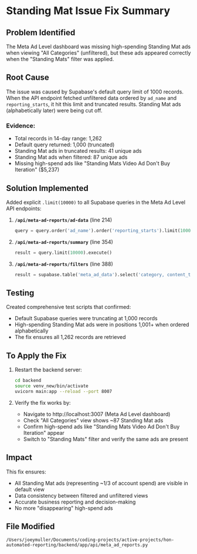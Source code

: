 # Standing Mat Issue Fix Summary

## Problem Identified
The Meta Ad Level dashboard was missing high-spending Standing Mat ads when viewing "All Categories" (unfiltered), but these ads appeared correctly when the "Standing Mats" filter was applied.

## Root Cause
The issue was caused by Supabase's default query limit of 1000 records. When the API endpoint fetched unfiltered data ordered by `ad_name` and `reporting_starts`, it hit this limit and truncated results. Standing Mat ads (alphabetically later) were being cut off.

### Evidence:
- Total records in 14-day range: 1,262
- Default query returned: 1,000 (truncated)
- Standing Mat ads in truncated results: 41 unique ads
- Standing Mat ads when filtered: 87 unique ads
- Missing high-spend ads like "Standing Mats Video Ad Don't Buy Iteration" ($5,237)

## Solution Implemented
Added explicit `.limit(10000)` to all Supabase queries in the Meta Ad Level API endpoints:

1. **`/api/meta-ad-reports/ad-data`** (line 214)
   ```python
   query = query.order('ad_name').order('reporting_starts').limit(10000)
   ```

2. **`/api/meta-ad-reports/summary`** (line 354)
   ```python
   result = query.limit(10000).execute()
   ```

3. **`/api/meta-ad-reports/filters`** (line 388)
   ```python
   result = supabase.table('meta_ad_data').select('category, content_type, format, campaign_optimization').limit(10000).execute()
   ```

## Testing
Created comprehensive test scripts that confirmed:
- Default Supabase queries were truncating at 1,000 records
- High-spending Standing Mat ads were in positions 1,001+ when ordered alphabetically
- The fix ensures all 1,262 records are retrieved

## To Apply the Fix
1. Restart the backend server:
   ```bash
   cd backend
   source venv_new/bin/activate
   uvicorn main:app --reload --port 8007
   ```

2. Verify the fix works by:
   - Navigate to http://localhost:3007 (Meta Ad Level dashboard)
   - Check "All Categories" view shows ~87 Standing Mat ads
   - Confirm high-spend ads like "Standing Mats Video Ad Don't Buy Iteration" appear
   - Switch to "Standing Mats" filter and verify the same ads are present

## Impact
This fix ensures:
- All Standing Mat ads (representing ~1/3 of account spend) are visible in default view
- Data consistency between filtered and unfiltered views
- Accurate business reporting and decision-making
- No more "disappearing" high-spend ads

## File Modified
`/Users/joeymuller/Documents/coding-projects/active-projects/hon-automated-reporting/backend/app/api/meta_ad_reports.py`